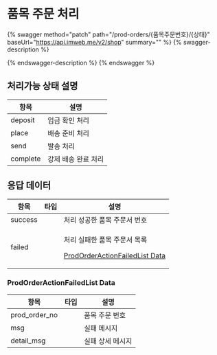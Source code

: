 # 품목 주문 처리

{% swagger method="patch" path="/prod-orders/{품목주문번호}/{상태}" baseUrl="https://api.imweb.me/v2/shop" summary="" %}
{% swagger-description %}

{% endswagger-description %}
{% endswagger %}

## 처리가능 상태 설명

| 항목       | 설명          |
| -------- | ----------- |
| deposit  | 입금 확인 처리    |
| place    | 배송 준비 처리    |
| send     | 발송 처리       |
| complete | 강제 배송 완료 처리 |

## **응답 데이터**

<table><thead><tr><th>항목</th><th data-type="select">타입</th><th>설명</th></tr></thead><tbody><tr><td>success</td><td></td><td>처리 성공한 품목 주문서 번호</td></tr><tr><td>failed</td><td></td><td><p>처리 실패한 품목 주문서 목록</p><p><a href="patchProdOrder.md#undefined-2">ProdOrderActionFailedList Data</a></p></td></tr></tbody></table>

### ProdOrderActionFailedList Data

<table><thead><tr><th>항목</th><th data-type="select">타입</th><th>설명</th></tr></thead><tbody><tr><td>prod_order_no</td><td></td><td>품목 주문 번호</td></tr><tr><td>msg</td><td></td><td>실패 메시지</td></tr><tr><td>detail_msg</td><td></td><td>실패 상세 메시지</td></tr></tbody></table>
